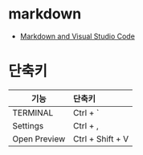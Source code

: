 # markdown
* [Markdown and Visual Studio Code](https://code.visualstudio.com/docs/languages/markdown) 


# 단축키

| 기능                             | 단축키              |
| -------------------------------- | :------------------ |
| TERMINAL                         | Ctrl + `            |
| Settings                         | Ctrl + ,            |  
| Open Preview                     | Ctrl + Shift + V    | 